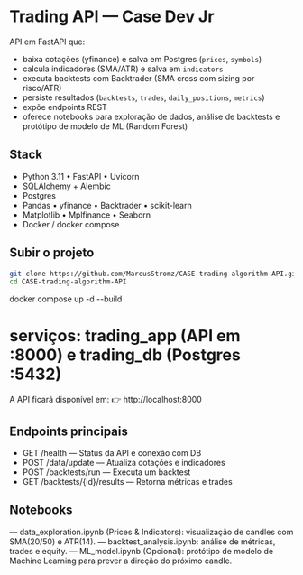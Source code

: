 # Trading API — Case Dev Jr

API em FastAPI que:
- baixa cotações (yfinance) e salva em Postgres (`prices`, `symbols`)
- calcula indicadores (SMA/ATR) e salva em `indicators`
- executa backtests com Backtrader (SMA cross com sizing por risco/ATR)
- persiste resultados (`backtests`, `trades`, `daily_positions`, `metrics`)
- expõe endpoints REST
- oferece notebooks para exploração de dados, análise de backtests e protótipo de modelo de ML (Random Forest)

## Stack
- Python 3.11 • FastAPI • Uvicorn  
- SQLAlchemy + Alembic  
- Postgres  
- Pandas • yfinance • Backtrader • scikit-learn  
- Matplotlib • Mplfinance • Seaborn  
- Docker / docker compose  

## Subir o projeto

```bash
git clone https://github.com/MarcusStromz/CASE-trading-algorithm-API.git
cd CASE-trading-algorithm-API
```
docker compose up -d --build
# serviços: trading_app (API em :8000) e trading_db (Postgres :5432)

A API ficará disponível em:
👉 http://localhost:8000

## Endpoints principais

- GET /health — Status da API e conexão com DB
- POST /data/update — Atualiza cotações e indicadores
- POST /backtests/run — Executa um backtest
- GET /backtests/{id}/results — Retorna métricas e trades

## Notebooks

— data_exploration.ipynb (Prices & Indicators): visualização de candles com SMA(20/50) e ATR(14).
— backtest_analysis.ipynb: análise de métricas, trades e equity.
— ML_model.ipynb (Opcional): protótipo de modelo de Machine Learning para prever a direção do próximo candle.
